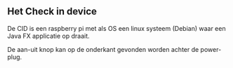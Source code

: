 ---
---

## Het Check in device 

De CID is een raspberry pi met als OS een linux systeem (Debian) waar een Java FX applicatie op draait.

De aan-uit knop kan op de onderkant gevonden worden achter de power-plug.
